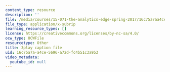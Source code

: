 ```yaml
---
content_type: resource
description: ''
file: /media/courses/15-071-the-analytics-edge-spring-2017/16c75a7aa4ce5696a72dfc4b51c3a953_Cfx7hyAoGL4.vtt
file_type: application/x-subrip
learning_resource_types: []
license: https://creativecommons.org/licenses/by-nc-sa/4.0/
ocw_type: OCWFile
resourcetype: Other
title: 3play caption file
uid: 16c75a7a-a4ce-5696-a72d-fc4b51c3a953
video_metadata:
  youtube_id: null
---
```

